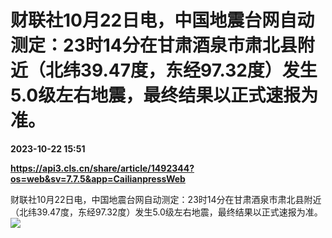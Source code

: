 # 财联社10月22日电，中国地震台网自动测定：23时14分在甘肃酒泉市肃北县附近（北纬39.47度，东经97.32度）发生5.0级左右地震，最终结果以正式速报为准。

**2023-10-22 15:51**

**https://api3.cls.cn/share/article/1492344?os=web&sv=7.7.5&app=CailianpressWeb**

财联社10月22日电，中国地震台网自动测定：23时14分在甘肃酒泉市肃北县附近（北纬39.47度，东经97.32度）发生5.0级左右地震，最终结果以正式速报为准。  
![](https://img.cls.cn/images/20231022/SIfbi3D5vO.jpg)